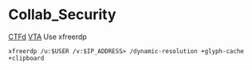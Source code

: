 # Collab_Security
[CTFd](http://10.50.20.30:8000/challenges)
[VTA](https://vta.cybbh.space/)
Use xfreerdp 
```
xfreerdp /u:$USER /v:$IP_ADDRESS> /dynamic-resolution +glyph-cache +clipboard
```
